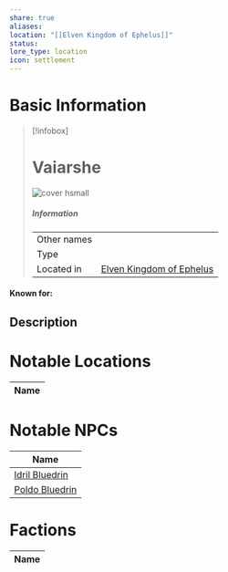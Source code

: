 ```yaml
---
share: true
aliases: 
location: "[[Elven Kingdom of Ephelus]]"
status: 
lore_type: location
icon: settlement
---
```

# Basic Information
> [!infobox]
> # Vaiarshe
> ![cover hsmall](insertimage.png)
> ##### Information
> |   |  |
> | ---- | ---- |
> | Other names | |
> | Type | 
> | Located in | [Elven Kingdom of Ephelus](../Kingdoms/Elven%20Kingdom%20of%20Ephelus.md)|
#### Known for:
## Description
# Notable Locations
| Name |
| ---- |

# Notable NPCs
| Name                                       |
| ------------------------------------------ |
| [Idril Bluedrin](../../../Idril%20Bluedrin.md) |
| [Poldo Bluedrin](../../../Poldo%20Bluedrin.md) |

# Factions
| Name |
| ---- |
